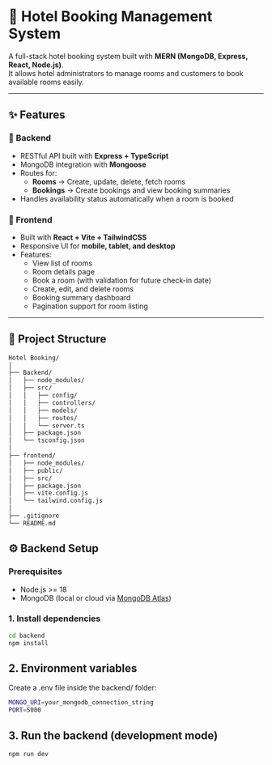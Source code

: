 # 🏨 Hotel Booking Management System

A full-stack hotel booking system built with **MERN (MongoDB, Express, React, Node.js)**.  
It allows hotel administrators to manage rooms and customers to book available rooms easily.

---

## ✨ Features

### 🔹 Backend
- RESTful API built with **Express + TypeScript**
- MongoDB integration with **Mongoose**
- Routes for:
  - **Rooms** → Create, update, delete, fetch rooms
  - **Bookings** → Create bookings and view booking summaries
- Handles availability status automatically when a room is booked

### 🔹 Frontend
- Built with **React + Vite + TailwindCSS**
- Responsive UI for **mobile, tablet, and desktop**
- Features:
  - View list of rooms
  - Room details page
  - Book a room (with validation for future check-in date)
  - Create, edit, and delete rooms
  - Booking summary dashboard
  - Pagination support for room listing

---

## 📂 Project Structure
```bash
Hotel Booking/
│
├── Backend/
│   ├── node_modules/
│   ├── src/
│   │   ├── config/
│   │   ├── controllers/
│   │   ├── models/
│   │   ├── routes/
│   │   └── server.ts
│   ├── package.json
│   └── tsconfig.json
│
├── frontend/
│   ├── node_modules/
│   ├── public/
│   ├── src/
│   ├── package.json
│   ├── vite.config.js
│   └── tailwind.config.js
│
├── .gitignore
└── README.md
```

## ⚙️ Backend Setup

### Prerequisites
- Node.js >= 18
- MongoDB (local or cloud via [MongoDB Atlas](https://www.mongodb.com/atlas))

### 1. Install dependencies
```bash
cd backend
npm install
```
## 2. Environment variables

Create a .env file inside the backend/ folder:
```bash
MONGO_URI=your_mongodb_connection_string
PORT=5000
```

## 3. Run the backend (development mode)
```bash
npm run dev
```
